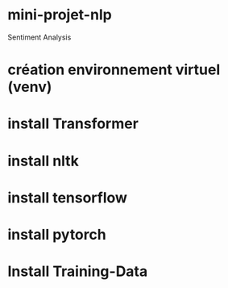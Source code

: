 # mini-projet-nlp
 Sentiment Analysis
 # création environnement virtuel (venv)
 # install Transformer 
 # install nltk
 # install tensorflow 
 # install pytorch
 
 # Install Training-Data
